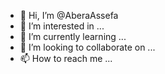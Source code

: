 - 👋 Hi, I’m @AberaAssefa
- 👀 I’m interested in ...
- 🌱 I’m currently learning ...
- 💞️ I’m looking to collaborate on ...
- 📫 How to reach me ...

<!---
AberaAssefa/AberaAssefa is a ✨ special ✨ repository because its `README.md` (this file) appears on your GitHub profile.
You can click the Preview link to take a look at your changes.
--->
